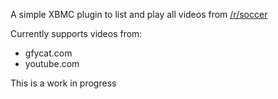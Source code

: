 A simple XBMC plugin to list and play all videos from [/r/soccer](http://www.reddit.com/r/soccer/)

Currently supports videos from:
* gfycat.com
* youtube.com

This is a work in progress
